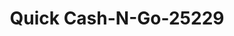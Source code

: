 ---
f_zip-code: 30529
f_state-code: GA
title: Quick Cash-N-Go-25229
f_phone: 706-336-8207
f_city-only: Commerce
f_address: 24 Ila Road Commerce
f_location-unique-id: '25229'
slug: quick-cash-n-go-25229
updated-on: '2024-05-30T13:46:58.046Z'
created-on: '2024-05-30T13:36:59.803Z'
published-on: '2024-05-30T13:54:32.469Z'
f_city-state: cms/city/commerce-ga.md
f_company: cms/company/quick-cash-n-go.md
f_state: cms/state/georgia.md
layout: '[payday-loan].html'
tags: payday-loan
---